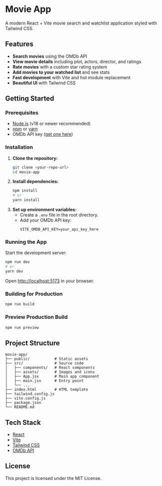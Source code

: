 # Movie App

A modern React + Vite movie search and watchlist application styled with Tailwind CSS.

## Features
-  **Search movies** using the OMDb API
- **View movie details** including plot, actors, director, and ratings
-  **Rate movies** with a custom star rating system
-  **Add movies to your watched list** and see stats
-  **Fast development** with Vite and hot module replacement
-  **Beautiful UI** with Tailwind CSS

## Getting Started

### Prerequisites
- [Node.js](https://nodejs.org/) (v18 or newer recommended)
- [npm](https://www.npmjs.com/) or [yarn](https://yarnpkg.com/)
- OMDb API key ([get one here](https://www.omdbapi.com/apikey.aspx))

### Installation
1. **Clone the repository:**
   ```sh
   git clone <your-repo-url>
   cd movie-app
   ```
2. **Install dependencies:**
   ```sh
   npm install
   # or
   yarn install
   ```
3. **Set up environment variables:**
   - Create a `.env` file in the root directory.
   - Add your OMDb API key:
     ```env
     VITE_OMDB_API_KEY=your_api_key_here
     ```

### Running the App
Start the development server:
```sh
npm run dev
# or
yarn dev
```
Open [http://localhost:5173](http://localhost:5173) in your browser.

### Building for Production
```sh
npm run build
```

### Preview Production Build
```sh
npm run preview
```

## Project Structure
```
movie-app/
├── public/           # Static assets
├── src/              # Source code
│   ├── components/   # React components
│   ├── assets/       # Images and icons
│   ├── App.jsx       # Main app component
│   ├── main.jsx      # Entry point
│   └── ...
├── index.html        # HTML template
├── tailwind.config.js
├── vite.config.js
├── package.json
└── README.md
```

## Tech Stack
- [React](https://react.dev/)
- [Vite](https://vitejs.dev/)
- [Tailwind CSS](https://tailwindcss.com/)
- [OMDb API](https://www.omdbapi.com/)

## License
This project is licensed under the MIT License.
